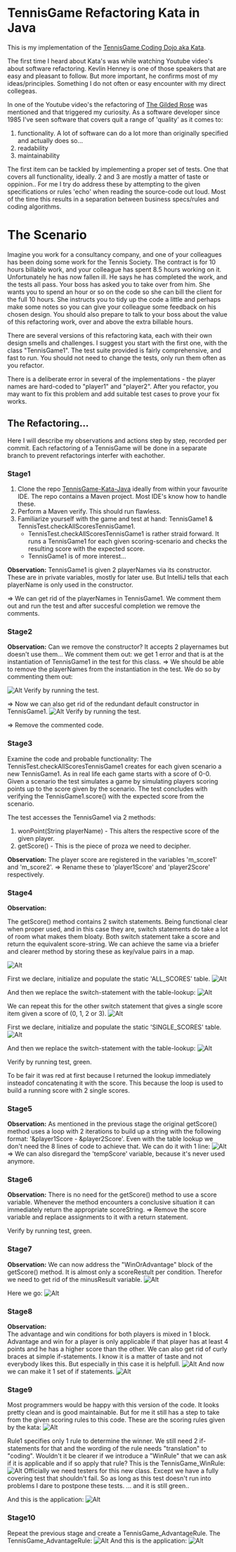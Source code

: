 # TennisGame Refactoring Kata in Java

This is my implementation of the [TennisGame Coding Dojo aka Kata](https://codingdojo.org/kata/Tennis/).

The first time I heard about Kata's was while watching Youtube video's about software refactoring. Kevlin Henney is one of those speakers that are easy and pleasant to follow. But more important, he confirms most of my ideas/principles. Something I do not often or easy encounter with my direct collegeas. 

In one of the Youtube video's the refactoring of [The Gilded Rose](https://github.com/NotMyself/GildedRose) was mentioned and that triggered my curiosity.
As a software developer since 1985 I've seen software that covers quit a range of 'quality' as it comes to:
1. functionality. A lot of software can do a lot more than originally specified and actually does so...
2. readability
3. maintainability 

The first item can be tackled by implementing a proper set of tests. One that covers all functionality, ideally.
2 and 3 are mostly a matter of taste or oppinion..
For me I try do address these by attempting to the given specifications or rules 'echo' when reading the source-code out loud.
Most of the time this results in a separation between business specs/rules and coding algorithms. 

# The Scenario

Imagine you work for a consultancy company, and one of your colleagues has been doing some work for the Tennis Society. The contract is for 10 hours billable work, and your colleague has spent 8.5 hours working on it. Unfortunately he has now fallen ill. He says he has completed the work, and the tests all pass. Your boss has asked you to take over from him. She wants you to spend an hour or so on the code so she can bill the client for the full 10 hours. She instructs you to tidy up the code a little and perhaps make some notes so you can give your colleague some feedback on his chosen design. You should also prepare to talk to your boss about the value of this refactoring work, over and above the extra billable hours.

There are several versions of this refactoring kata, each with their own design smells and challenges. I suggest you start with the first one, with the class "TennisGame1". The test suite provided is fairly comprehensive, and fast to run. You should not need to change the tests, only run them often as you refactor.

There is a deliberate error in several of the implementations - the player names are hard-coded to "player1" and "player2". After you refactor, you may want to fix this problem and add suitable test cases to prove your fix works.

## The Refactoring...

Here I will describe my observations and actions step by step, recorded per commit.
Each refactoring of a TennisGame will be done in a separate branch to prevent refactorings interfer with eachother.

### Stage1
1. Clone the repo [TennisGame-Kata-Java](https://github.com/PaulRijnvos/TennisGame-Kata-Java.git) ideally from within your favourite IDE. The repo contains a Maven project. Most IDE's know how to handle these.
2. Perform a Maven verify. This should run flawless.
3. Familiarize yourself with the game and test at hand: TennisGame1 & TennisTest.checkAllScoresTennisGame1.
   * TennisTest.checkAllScoresTennisGame1 is rather straid forward. It runs a TennisGame1 for each given scoring-scenario and checks the resulting score with the expected score.
   * TennisGame1 is of more interest...

**Observation:**
TennisGame1 is given 2 playerNames via its constructor. These are in private variables, mostly for later use. 
But IntelliJ tells that each playerName is only used in the constructor.

=> We can get rid of the playerNames in TennisGame1. We comment them out and run the test and after succesful completion we remove the comments.

### Stage2
**Observation:**
Can we remove the constructor? It accepts 2 playernames but doesn't use them...
We comment them out: we get 1 error and that is at the instantiation of TennisGame1 in the test for this class.
=> We should be able to remove the playerNames from the instantiation in the test. We do so by commenting them out:

![Alt](images/TennisGame1_instantiation_without_playernames.png "Title")
Verify by running the test.

=> Now we can also get rid of the redundant default constructor in TennisGame1.
![Alt](images/TennisGame1_redundant_constructor.png "Title")
Verify by running the test.

=> Remove the commented code.

### Stage3
Examine the code and probable functionality:
The TennisTest.checkAllScoresTennisGame1 creates for each given scenario a new TennisGame1. As in real life each game starts with a score of 0-0. Given a scenario the test simulates a game by simulating players scoring points up to the score given by the scenario.
The test concludes with verifying the TennisGame1.score() with the expected score from the scenario.

The test accesses the TennisGame1 via 2 methods:
1. wonPoint(String playerName) - This alters the respective score of the given player.
2. getScore() - This is the piece of proza we need to decipher.

**Observation:**
The player score are registered in the variables 'm_score1' and 'm_score2'.
=> Rename these to 'player1Score' and 'player2Score' respectively.

### Stage4
**Observation:**

The getScore() method contains 2 switch statements. Being functional clear when proper used, and in this case they are, switch statements do take a lot of room what makes them bloaty. Both switch statement take a score and return the equivalent score-string. We can achieve the same via a briefer and clearer method by storing these as key/value pairs in a map.

![Alt](images/TennisGame1_getScore_allScore_switch_block.png "Title")

First we declare, initialize and populate the static 'ALL_SCORES' table.
![Alt](images/TennisGame1_allScore_table.png "Title")

And then we replace the switch-statement with the table-lookup:
![Alt](images/TennisGame1_allScore_table_lookup.png "Title")

We can repeat this for the other switch statement that gives a single score item given a score of (0, 1, 2 or 3).
![Alt](images/TennisGame1_getScore_singleScore_switch_block.png "Title")

First we declare, initialize and populate the static 'SINGLE_SCORES' table.
![Alt](images/TennisGame1_singleScore_table.png "Title")

And then we replace the switch-statement with the table-lookup:
![Alt](images/TennisGame1_singleScore_table_lookup.png "Title")

Verify by running test, green.

To be fair it was red at first because I returned the lookup immediately insteadof
concatenating it with the score.
This because the loop is used to build a running score with 2 single scores.

### Stage5
**Observation:**
As mentioned in the previous stage the original getScore() method uses a loop with 2 iterations to build up a string with the following format:
'&player1Score - &player2Score'. Even with the table lookup we don't need the 8 lines of code to achieve that. We can do it with 1 line:
![Alt](images/TennisGame1_oneLine_singleScore_table_lookup.png "Title")
=> We can also disregard the 'tempScore' variable, because it's never used anymore.

### Stage6
**Observation:**
There is no need for the getScore() method to use a score variable. Whenever the method encounters a conclusive situation it can immediately return the appropriate scoreString.
=> Remove the score variable and replace assignments to it with a return statement.

Verify by running test, green.

### Stage7
**Observation:**
We can now address the "WinOrAdvantage" block of the getScore() method.
It is almost only a scoreRestult per condition.
Therefor we need to get rid of the minusResult variable.
![Alt](images/TennisGame1_win_or_advantage_block.png "Title")

Here we go:
![Alt](images/TennisGame1_win_or_advantage_block_only_conditions.png "Title")

### Stage8
**Observation:**  
The advantage and win conditions for both players is mixed in 1 block.
Advantage and win for a player is only applicable if that player has at least 4 points and he has a higher score than the other.
We can also get rid of curly braces at simple if-statements. I know it is a matter of taste and not everybody likes this. But especially in this case it is helpfull.
![Alt](images/TennisGame1_win_or_advantage_block_only_ifs.png "Title")
And now we can make it 1 set of if statements.
![Alt](images/TennisGame1_one_set_of_scoring_conditions.png "Title")



### Stage9
Most programmers would be happy with this version of the code. It looks pretty clean and is good maintainable. 
But for me it still has a step to take from the given scoring rules to this code.
These are the scoring rules given by the kata:
![Alt](images/TennisGame1_kata_scoring_rules.png "Title")

Rule1 specifies only 1 rule to determine the winner.
We still need 2 if-statements for that and the wording of the rule needs "translation" to "coding".
Wouldn't it be clearer if we introduce a "WinRule" that we can ask if it is applicable and if so apply that rule?
This is the TennisGame_WinRule:
![Alt](images/TennisGame_WinRule.png "Title")
Officially we need testers for this new class. Except we have a fully covering test that shouldn't fail. So as long as this test doesn't run into problems I dare to postpone these tests.
... and it is still green..

And this is the application:
![Alt](images/TennisGame_WinRule_application.png "Title")

### Stage10
Repeat the previous stage and create a TennisGame_AdvantageRule.
The TennisGame_AdvantageRule:
![Alt](images/TennisGame_AdvantageRule.png "Title")
And this is the application:
![Alt](images/TennisGame_AdvantageRule_application.png "Title")

